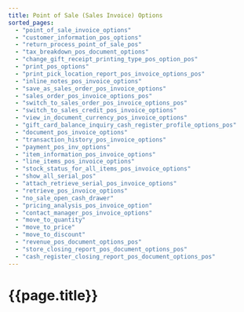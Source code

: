 ```yaml
---
title: Point of Sale (Sales Invoice) Options
sorted_pages:
  - "point_of_sale_invoice_options"
  - "customer_information_pos_options"
  - "return_process_point_of_sale_pos"
  - "tax_breakdown_pos_document_options"
  - "change_gift_receipt_printing_type_pos_option_pos"
  - "print_pos_options"
  - "print_pick_location_report_pos_invoice_options_pos"
  - "inline_notes_pos_invoice_options"
  - "save_as_sales_order_pos_invoice_options"
  - "sales_order_pos_invoice_options_pos"
  - "switch_to_sales_order_pos_invoice_options_pos"
  - "switch_to_sales_credit_pos_invoice_options"
  - "view_in_document_currency_pos_invoice_options"
  - "gift_card_balance_inquiry_cash_register_profile_options_pos"
  - "document_pos_invoice_options"
  - "transaction_history_pos_invoice_options"
  - "payment_pos_inv_options"
  - "item_information_pos_invoice_options"
  - "line_items_pos_invoice_options"
  - "stock_status_for_all_items_pos_invoice_options"
  - "show_all_serial_pos"
  - "attach_retrieve_serial_pos_invoice_options"
  - "retrieve_pos_invoice_options"
  - "no_sale_open_cash_drawer"
  - "pricing_analysis_pos_invoice_option"
  - "contact_manager_pos_invoice_options"
  - "move_to_quantity"
  - "move_to_price"
  - "move_to_discount"
  - "revenue_pos_document_options_pos"
  - "store_closing_report_pos_document_options_pos"
  - "cash_register_closing_report_pos_document_options_pos"
---
```

# {{page.title}}

